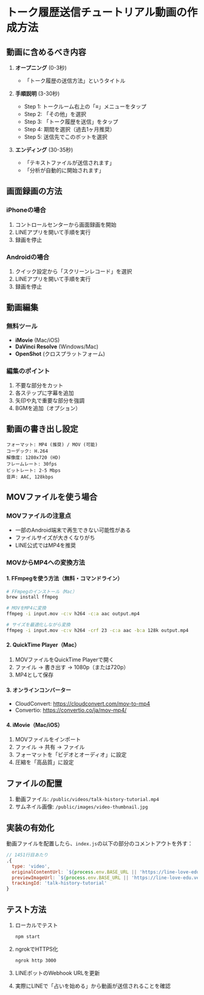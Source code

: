 # トーク履歴送信チュートリアル動画の作成方法

## 動画に含めるべき内容

1. **オープニング** (0-3秒)
   - 「トーク履歴の送信方法」というタイトル

2. **手順説明** (3-30秒)
   - Step 1: トークルーム右上の「≡」メニューをタップ
   - Step 2: 「その他」を選択
   - Step 3: 「トーク履歴を送信」をタップ  
   - Step 4: 期間を選択（過去1ヶ月推奨）
   - Step 5: 送信先でこのボットを選択

3. **エンディング** (30-35秒)
   - 「テキストファイルが送信されます」
   - 「分析が自動的に開始されます」

## 画面録画の方法

### iPhoneの場合
1. コントロールセンターから画面録画を開始
2. LINEアプリを開いて手順を実行
3. 録画を停止

### Androidの場合
1. クイック設定から「スクリーンレコード」を選択
2. LINEアプリを開いて手順を実行
3. 録画を停止

## 動画編集

### 無料ツール
- **iMovie** (Mac/iOS)
- **DaVinci Resolve** (Windows/Mac)
- **OpenShot** (クロスプラットフォーム)

### 編集のポイント
1. 不要な部分をカット
2. 各ステップに字幕を追加
3. 矢印や丸で重要な部分を強調
4. BGMを追加（オプション）

## 動画の書き出し設定

```
フォーマット: MP4 (推奨) / MOV (可能)
コーデック: H.264
解像度: 1280x720 (HD)
フレームレート: 30fps
ビットレート: 2-5 Mbps
音声: AAC, 128kbps
```

## MOVファイルを使う場合

### MOVファイルの注意点
- 一部のAndroid端末で再生できない可能性がある
- ファイルサイズが大きくなりがち
- LINE公式ではMP4を推奨

### MOVからMP4への変換方法

#### 1. FFmpegを使う方法（無料・コマンドライン）
```bash
# FFmpegのインストール（Mac）
brew install ffmpeg

# MOVをMP4に変換
ffmpeg -i input.mov -c:v h264 -c:a aac output.mp4

# サイズを最適化しながら変換
ffmpeg -i input.mov -c:v h264 -crf 23 -c:a aac -b:a 128k output.mp4
```

#### 2. QuickTime Player（Mac）
1. MOVファイルをQuickTime Playerで開く
2. ファイル → 書き出す → 1080p（または720p）
3. MP4として保存

#### 3. オンラインコンバーター
- CloudConvert: https://cloudconvert.com/mov-to-mp4
- Convertio: https://convertio.co/ja/mov-mp4/

#### 4. iMovie（Mac/iOS）
1. MOVファイルをインポート
2. ファイル → 共有 → ファイル
3. フォーマットを「ビデオとオーディオ」に設定
4. 圧縮を「高品質」に設定

## ファイルの配置

1. 動画ファイル: `/public/videos/talk-history-tutorial.mp4`
2. サムネイル画像: `/public/images/video-thumbnail.jpg`

## 実装の有効化

動画ファイルを配置したら、`index.js`の以下の部分のコメントアウトを外す：

```javascript
// 1451行目あたり
,{
  type: 'video',
  originalContentUrl: `${process.env.BASE_URL || 'https://line-love-edu.vercel.app'}/videos/talk-history-tutorial.mp4`,
  previewImageUrl: `${process.env.BASE_URL || 'https://line-love-edu.vercel.app'}/images/video-thumbnail.jpg`,
  trackingId: 'talk-history-tutorial'
}
```

## テスト方法

1. ローカルでテスト
   ```bash
   npm start
   ```

2. ngrokでHTTPS化
   ```bash
   ngrok http 3000
   ```

3. LINEボットのWebhook URLを更新

4. 実際にLINEで「占いを始める」から動画が送信されることを確認